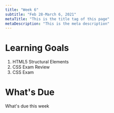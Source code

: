 ```yaml
---
title: "Week 6"
subtitle: "Feb 28-March 6, 2021"
metaTitle: "This is the title tag of this page"
metaDescription: "This is the meta description"
---
```


# Learning Goals
1. HTML5 Structural Elements
1. CSS Exam Review
1. CSS Exam

# What's Due
What's due this week